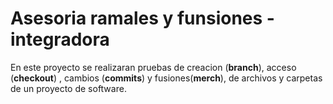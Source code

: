 # Asesoria ramales y funsiones - integradora 
En este proyecto  se realizaran pruebas de creacion (**branch**), acceso (**checkout**) , cambios (**commits**) y fusiones(**merch**), de archivos y carpetas de un proyecto de software.